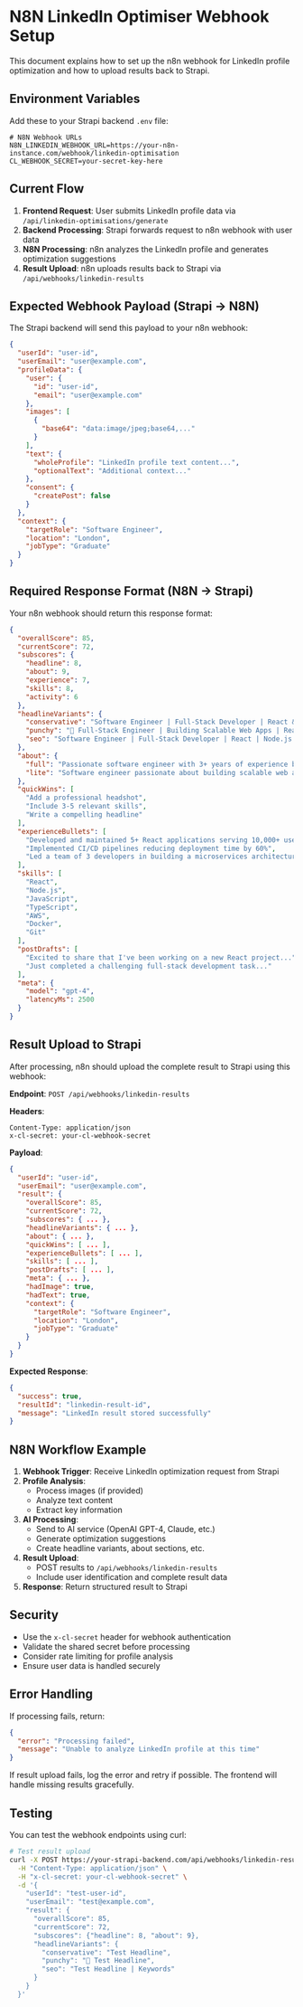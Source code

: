# N8N LinkedIn Optimiser Webhook Setup

This document explains how to set up the n8n webhook for LinkedIn profile optimization and how to upload results back to Strapi.

## Environment Variables

Add these to your Strapi backend `.env` file:

```env
# N8N Webhook URLs
N8N_LINKEDIN_WEBHOOK_URL=https://your-n8n-instance.com/webhook/linkedin-optimisation
CL_WEBHOOK_SECRET=your-secret-key-here
```

## Current Flow

1. **Frontend Request**: User submits LinkedIn profile data via `/api/linkedin-optimisations/generate`
2. **Backend Processing**: Strapi forwards request to n8n webhook with user data
3. **N8N Processing**: n8n analyzes the LinkedIn profile and generates optimization suggestions
4. **Result Upload**: n8n uploads results back to Strapi via `/api/webhooks/linkedin-results`

## Expected Webhook Payload (Strapi → N8N)

The Strapi backend will send this payload to your n8n webhook:

```json
{
  "userId": "user-id",
  "userEmail": "user@example.com",
  "profileData": {
    "user": {
      "id": "user-id",
      "email": "user@example.com"
    },
    "images": [
      {
        "base64": "data:image/jpeg;base64,..."
      }
    ],
    "text": {
      "wholeProfile": "LinkedIn profile text content...",
      "optionalText": "Additional context..."
    },
    "consent": {
      "createPost": false
    }
  },
  "context": {
    "targetRole": "Software Engineer",
    "location": "London",
    "jobType": "Graduate"
  }
}
```

## Required Response Format (N8N → Strapi)

Your n8n webhook should return this response format:

```json
{
  "overallScore": 85,
  "currentScore": 72,
  "subscores": {
    "headline": 8,
    "about": 9,
    "experience": 7,
    "skills": 8,
    "activity": 6
  },
  "headlineVariants": {
    "conservative": "Software Engineer | Full-Stack Developer | React & Node.js",
    "punchy": "🚀 Full-Stack Engineer | Building Scalable Web Apps | React & Node.js Expert",
    "seo": "Software Engineer | Full-Stack Developer | React | Node.js | JavaScript | TypeScript | Web Development"
  },
  "about": {
    "full": "Passionate software engineer with 3+ years of experience building scalable web applications...",
    "lite": "Software engineer passionate about building scalable web apps with React & Node.js."
  },
  "quickWins": [
    "Add a professional headshot",
    "Include 3-5 relevant skills",
    "Write a compelling headline"
  ],
  "experienceBullets": [
    "Developed and maintained 5+ React applications serving 10,000+ users",
    "Implemented CI/CD pipelines reducing deployment time by 60%",
    "Led a team of 3 developers in building a microservices architecture"
  ],
  "skills": [
    "React",
    "Node.js",
    "JavaScript",
    "TypeScript",
    "AWS",
    "Docker",
    "Git"
  ],
  "postDrafts": [
    "Excited to share that I've been working on a new React project...",
    "Just completed a challenging full-stack development task..."
  ],
  "meta": {
    "model": "gpt-4",
    "latencyMs": 2500
  }
}
```

## Result Upload to Strapi

After processing, n8n should upload the complete result to Strapi using this webhook:

**Endpoint**: `POST /api/webhooks/linkedin-results`

**Headers**:
```
Content-Type: application/json
x-cl-secret: your-cl-webhook-secret
```

**Payload**:
```json
{
  "userId": "user-id",
  "userEmail": "user@example.com",
  "result": {
    "overallScore": 85,
    "currentScore": 72,
    "subscores": { ... },
    "headlineVariants": { ... },
    "about": { ... },
    "quickWins": [ ... ],
    "experienceBullets": [ ... ],
    "skills": [ ... ],
    "postDrafts": [ ... ],
    "meta": { ... },
    "hadImage": true,
    "hadText": true,
    "context": {
      "targetRole": "Software Engineer",
      "location": "London",
      "jobType": "Graduate"
    }
  }
}
```

**Expected Response**:
```json
{
  "success": true,
  "resultId": "linkedin-result-id",
  "message": "LinkedIn result stored successfully"
}
```

## N8N Workflow Example

1. **Webhook Trigger**: Receive LinkedIn optimization request from Strapi
2. **Profile Analysis**: 
   - Process images (if provided)
   - Analyze text content
   - Extract key information
3. **AI Processing**:
   - Send to AI service (OpenAI GPT-4, Claude, etc.)
   - Generate optimization suggestions
   - Create headline variants, about sections, etc.
4. **Result Upload**:
   - POST results to `/api/webhooks/linkedin-results`
   - Include user identification and complete result data
5. **Response**: Return structured result to Strapi

## Security

- Use the `x-cl-secret` header for webhook authentication
- Validate the shared secret before processing
- Consider rate limiting for profile analysis
- Ensure user data is handled securely

## Error Handling

If processing fails, return:

```json
{
  "error": "Processing failed",
  "message": "Unable to analyze LinkedIn profile at this time"
}
```

If result upload fails, log the error and retry if possible. The frontend will handle missing results gracefully.

## Testing

You can test the webhook endpoints using curl:

```bash
# Test result upload
curl -X POST https://your-strapi-backend.com/api/webhooks/linkedin-results \
  -H "Content-Type: application/json" \
  -H "x-cl-secret: your-cl-webhook-secret" \
  -d '{
    "userId": "test-user-id",
    "userEmail": "test@example.com",
    "result": {
      "overallScore": 85,
      "currentScore": 72,
      "subscores": {"headline": 8, "about": 9},
      "headlineVariants": {
        "conservative": "Test Headline",
        "punchy": "🚀 Test Headline",
        "seo": "Test Headline | Keywords"
      }
    }
  }'
```
